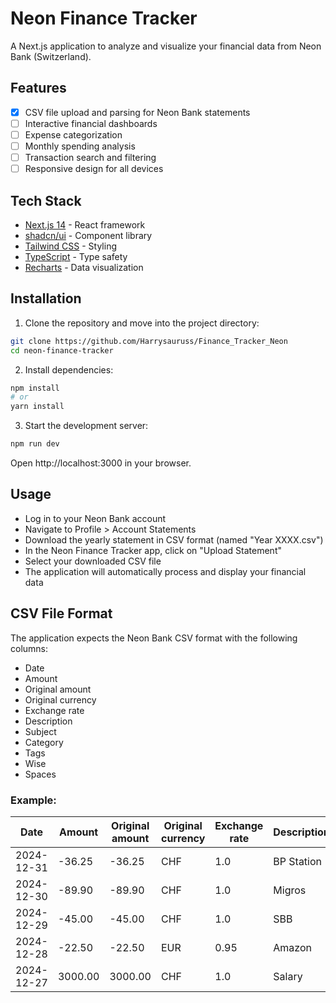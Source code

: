 # Neon Finance Tracker

A Next.js application to analyze and visualize your financial data from Neon Bank (Switzerland).

## Features

* [x] CSV file upload and parsing for Neon Bank statements
* [ ] Interactive financial dashboards
* [ ] Expense categorization
* [ ] Monthly spending analysis
* [ ] Transaction search and filtering
* [ ] Responsive design for all devices

## Tech Stack

- [Next.js 14](https://nextjs.org/) - React framework
- [shadcn/ui](https://ui.shadcn.com/) - Component library
- [Tailwind CSS](https://tailwindcss.com/) - Styling
- [TypeScript](https://www.typescriptlang.org/) - Type safety
- [Recharts](https://recharts.org/) - Data visualization

## Installation

1. Clone the repository and move into the project directory:
```bash
git clone https://github.com/Harrysauruss/Finance_Tracker_Neon
cd neon-finance-tracker
```

2. Install dependencies:
```bash
npm install
# or
yarn install
```

3. Start the development server:
```bash
npm run dev
```
Open http://localhost:3000 in your browser.

## Usage

- Log in to your Neon Bank account
- Navigate to Profile > Account Statements
- Download the yearly statement in CSV format (named "Year XXXX.csv")
- In the Neon Finance Tracker app, click on "Upload Statement"
- Select your downloaded CSV file
- The application will automatically process and display your financial data

## CSV File Format
The application expects the Neon Bank CSV format with the following columns:

- Date
- Amount
- Original amount	
- Original currency	
- Exchange rate	
- Description	
- Subject	
- Category	
- Tags	
- Wise	
- Spaces

### Example:
| Date       | Amount | Original amount | Original currency | Exchange rate | Description | Subject | Category  | Tags | Wise | Spaces |
|------------|--------|-----------------|------------------|---------------|-------------|---------|-----------|------|------|---------|
| 2024-12-31 | -36.25 | -36.25         | CHF              | 1.0          | BP Station  | Gas     | transport | no   | no   | General |
| 2024-12-30 | -89.90 | -89.90         | CHF              | 1.0          | Migros      | Food    | groceries | no   | no   | General |
| 2024-12-29 | -45.00 | -45.00         | CHF              | 1.0          | SBB         | Train   | transport | no   | no   | General |
| 2024-12-28 | -22.50 | -22.50         | EUR              | 0.95         | Amazon      | Books   | shopping  | no   | no   | General |
| 2024-12-27 | 3000.00| 3000.00        | CHF              | 1.0          | Salary      | Income  | salary    | no   | no   | General |


